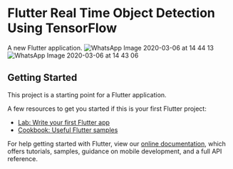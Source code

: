 # Flutter Real Time Object Detection Using TensorFlow

A new Flutter application.
![WhatsApp Image 2020-03-06 at 14 44 13](https://user-images.githubusercontent.com/61597430/76069604-24d8d500-5fb9-11ea-849b-60d7c8e77f20.jpeg)
![WhatsApp Image 2020-03-06 at 14 43 06](https://user-images.githubusercontent.com/61597430/76069608-26a29880-5fb9-11ea-9da5-d3984ebe1466.jpeg)

## Getting Started

This project is a starting point for a Flutter application.

A few resources to get you started if this is your first Flutter project:

- [Lab: Write your first Flutter app](https://flutter.dev/docs/get-started/codelab)
- [Cookbook: Useful Flutter samples](https://flutter.dev/docs/cookbook)

For help getting started with Flutter, view our
[online documentation](https://flutter.dev/docs), which offers tutorials,
samples, guidance on mobile development, and a full API reference.
